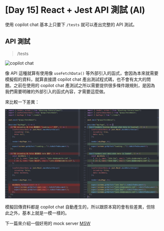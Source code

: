 # [Day 15] React + Jest API 測試 (AI)

使用 copilot chat 基本上只要下 `/tests` 就可以產出完整的 API 測試。

## API 測試

> /tests

![copilot chat](/img/day15-1.gif)

像 API 這種就算有使用像 `useFetchData()` 等外部引入的函式，會因為本來就需要模擬假的資料，就算直接請 copilot chat 產出測試程式碼，也不會有太大的問題。之前在使用的 copilot chat 產測試之所以需要提供很多條件跟規則，是因為我們需要明確的外部引入的函式內容，才需要這麼做。

來比較一下差異：

![copilot chat](/img/day15-2.jpg)

模擬回傳資料都是 copilot chat 自動產生的，所以跟原本寫的會有些差異，但除此之外，基本上就是一模一樣的。

下一篇來介紹一個好用的 mock server [MSW](https://mswjs.io/)
